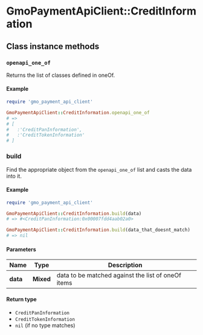 # GmoPaymentApiClient::CreditInformation

## Class instance methods

### `openapi_one_of`

Returns the list of classes defined in oneOf.

#### Example

```ruby
require 'gmo_payment_api_client'

GmoPaymentApiClient::CreditInformation.openapi_one_of
# =>
# [
#   :'CreditPanInformation',
#   :'CreditTokenInformation'
# ]
```

### build

Find the appropriate object from the `openapi_one_of` list and casts the data into it.

#### Example

```ruby
require 'gmo_payment_api_client'

GmoPaymentApiClient::CreditInformation.build(data)
# => #<CreditPanInformation:0x00007fdd4aab02a0>

GmoPaymentApiClient::CreditInformation.build(data_that_doesnt_match)
# => nil
```

#### Parameters

| Name | Type | Description |
| ---- | ---- | ----------- |
| **data** | **Mixed** | data to be matched against the list of oneOf items |

#### Return type

- `CreditPanInformation`
- `CreditTokenInformation`
- `nil` (if no type matches)

